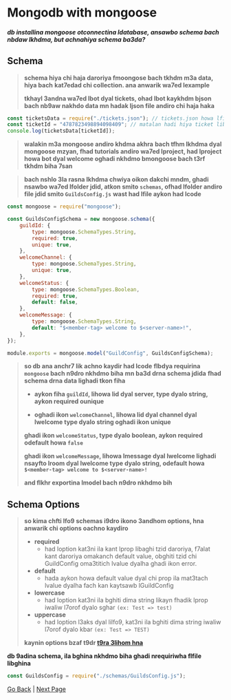 # **Mongodb with mongoose**

##### db installina mongoose otconnectina ldatabase, ansawbo schema bach nbdaw lkhdma, but achnahiya schema ba3da?

## Schema
>**schema hiya chi haja daroriya fmoongose bach tkhdm m3a data, hiya bach**
>**kat7edad chi collection. ana anwarik wa7ed lexample**
>
>**tkhayl 3andna wa7ed lbot dyal tickets, ohad lbot kaykhdm bjson**
>**bach nb9aw nakhdo data mn hadak ljson file andiro chi haja haka**

```js
const ticketsData = require("./tickets.json"); // tickets.json howa lfile lifih data
const ticketId = "4787823498894098409"; // matalan hadi hiya ticket libaghin nakhdo data dyalha
console.log(ticketsData[ticketId]);
```

>**walakin m3a mongoose andiro khdma akhra**
>**bach tfhm lkhdma dyal mongoose mzyan, fhad tutorials andiro wa7ed lproject, had lproject howa bot dyal welcome oghadi nkhdmo bmongoose bach t3rf tkhdm biha 7san**

>**bach nshlo 3la rasna lkhdma chwiya oikon dakchi mndm, ghadi nsawbo wa7ed lfolder jdid, atkon smito `schemas`, ofhad lfolder andiro file jdid smito `GuildsConfig.js`**
>**wast had lfile aykon had lcode**

```js
const mongoose = require("mongoose");

const GuildsConfigSchema = new mongoose.schema({
    guildId: {
        type: mongoose.SchemaTypes.String,
        required: true,
        unique: true,
    },
    welcomeChannel: {
        type: mongoose.SchemaTypes.String,
        unique: true,
    },
    welcomeStatus: {
        type: mongoose.SchemaTypes.Boolean,
        required: true,
        default: false,
    },
    welcomeMessage: {
        type: mongoose.SchemaTypes.String,
        default: "$<member-tag> welcome to $<server-name>!",
    },
});

module.exports = mongoose.model("GuildConfig", GuildsConfigSchema);
```

> **so db ana anchr7 lik achno kaydir had lcode**
> **flbdya requirina `mongoose` bach n9dro nkhdmo biha**
> **mn ba3d drna schema jdida**
> **fhad schema drna data lighadi tkon fiha**
>
> - **aykon fiha `guildId`, lihowa lid dyal server, type dyalo string, aykon required ounique**
>
> - **oghadi ikon `welcomeChannel`, lihowa lid dyal channel dyal lwelcome type dyalo string oghadi ikon unique**
>
> **ghadi ikon `welcomeStatus`, type dyalo boolean, aykon required odefault howa `false`**
>
> **ghadi ikon `welcomeMessage`, lihowa lmessage dyal lwelcome lighadi nsayfto lroom dyal lwelcome type dyalo string, odefault howa `$<member-tag> welcome to $<server-name>!`**
>
>**and flkhr exportina lmodel bach n9dro nkhdmo bih**

## Schema Options

> **so kima chfti lfo9 schemas i9dro ikono 3andhom options, hna anwarik chi options oachno kaydiro**
>
> - **required**
>   - had loption kat3ni ila kant lprop libaghi tzid daroriya, f7alat kant daroriya omakanch default value, obghiti tzid chi GuildConfig oma3titich lvalue dyalha ghadi ikon error.
> - **default**
>   - hada aykon howa default value dyal chi prop ila mat3tach lvalue dyalha fach kan kaytsawb lGuildConfig
> - **lowercase**
>   - had loption kat3ni ila bghiti dima string likayn fhadik lprop iwaliw l7orof dyalo sghar `(ex: Test => test)`
> - **uppercase**
>   - had loption l3aks dyal lilfo9, kat3ni ila bghiti dima string iwaliw l7orof dyalo kbar `(ex: Test => TEST)`
>
> **kaynin options bzaf t9dr [t9ra 3lihom hna](https://mongoosejs.com/docs/schematypes.html#schematype-options)**

**db 9adina schema, ila bghina nkhdmo biha ghadi nrequiriwha flfile libghina**

```js
const GuildsConfig = require("./schemas/GuildsConfig.js");
```

[Go Back](getting-started.md) | [Next Page](create-a-document.md)